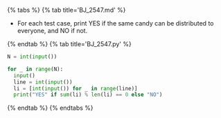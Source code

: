 {% tabs %}
{% tab title='BJ_2547.md' %}

* For each test case, print YES if the same candy can be distributed to everyone, and NO if not.

{% endtab %}
{% tab title='BJ_2547.py' %}

```py
N = int(input())

for _ in range(N):
  input()
  line = int(input())
  li = [int(input()) for _ in range(line)]
  print("YES" if sum(li) % len(li) == 0 else "NO")
```

{% endtab %}
{% endtabs %}